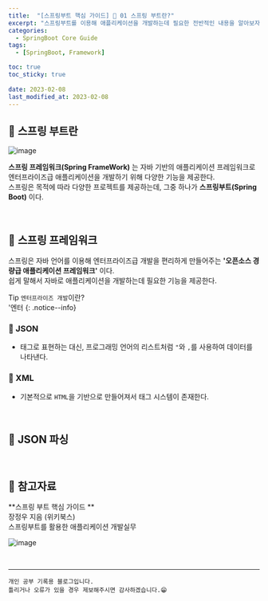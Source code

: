 ```yaml
---
title:  "[스프링부트 핵심 가이드] 📗 01 스프링 부트란?"
excerpt: "스프링부트를 이용해 애플리케이션을 개발하는데 필요한 전반적인 내용을 알아보자"
categories:
  - SpringBoot Core Guide
tags:
  - [SpringBoot, Framework]

toc: true
toc_sticky: true
 
date: 2023-02-08
last_modified_at: 2023-02-08
---
```


## 📗 스프링 부트란  

![image](https://user-images.githubusercontent.com/37824506/217433129-696c7eb9-0dd3-473d-a4dd-9ff135b9876b.png)  

**스프링 프레임워크(Spring FrameWork)** 는 자바 기반의 애플리케이션 프레임워크로 엔터프라이즈급 애플리케이션을 개발하기 위해 다양한 기능을 제공한다.  
스프링은 목적에 따라 다양한 프로젝트를 제공하는데, 그중 하나가 **스프링부트(Spring Boot)** 이다.

<br>

## 📗 스프링 프레임워크

스프링은 자바 언어를 이용해 엔터프라이즈급 개발을 편리하게 만들어주는 **'오픈소스 경량급 애플리케이션 프레임워크'** 이다.  
쉽게 말해서 자바로 애플리케이션을 개발하는데 필요한 기능을 제공한다.  

Tip `엔터프라이즈 개발`이란?  
'엔터
{: .notice--info} 



### 📌 JSON

 - 태그로 표현하는 대신, 프로그래밍 언어의 리스트처럼 `"`와 `,`를 사용하여 데이터를 나타낸다.

### 📌 XML

 - 기본적으로 `HTML`을 기반으로 만들어져서 태그 시스템이 존재한다.


<br>

## 📗 JSON 파싱


<br>

## 🔗 참고자료

**스프링 부트 핵심 가이드 **  
장정우 지음 (위키북스)  
스프링부트를 활용한 애플리케이션 개발실무  

![image](https://user-images.githubusercontent.com/37824506/217431858-5a0d101b-e8bf-41bb-a7f5-6245f1b5367a.png)


<br>

***
    개인 공부 기록용 블로그입니다.
    틀리거나 오류가 있을 경우 제보해주시면 감사하겠습니다.😁